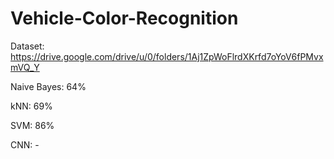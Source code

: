 # Vehicle-Color-Recognition

Dataset: https://drive.google.com/drive/u/0/folders/1Aj1ZpWoFlrdXKrfd7oYoV6fPMvxmVQ_Y

Naive Bayes: 64%

kNN: 69%

SVM: 86%

CNN: -

